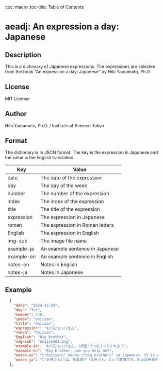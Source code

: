 :toc: macro
:toc-title: Table of Contents

# aeadj: An expression a day: Japanese

## Description

This is a dictionary of Japanese expressions. The expressions are selected from the book "An expression a day: Japanese" by Hilo Yamamoto, Ph.D.

## License

MIT License

## Author

Hilo Yamamoto, Ph.D. / Institute of Science Tokyo

## Format

The dictionary is in JSON format. The key is the expression in Japanese and the value is the English translation.

| Key        | Value                           |
| ---------- | ------------------------------- |
| date       | The date of the expression      |
| day        | The day of the week             |
| number     | The number of the expression    |
| index      | The index of the expression     |
| title      | The title of the expression     |
| expression | The expression in Japanese      |
| roman      | The expression in Roman letters |
| English    | The expression in English       |
| img-sub    | The image file name             |
| example-ja | An example sentence in Japanese |
| example-en | An example sentence in English  |
| notes-en   | Notes in English                |
| notes-ja   | Notes in Japanese               |

## Example

```json
  {
    "date": "2024.12.03",
    "day": "Tue",
    "number": 240,
    "index": "oniisan",
    "title": "Oniisan",
    "expression": "お(兄:にい)さん",
    "roman": "Oniisan",
    "English": "Big brother",
    "img-sub": "oniisan01.png",
    "example-ja": "お(兄:にい)さん、(手伝:てつだ)ってくれる？",
    "example-en": "Big brother, can you help me?",
    "notes-en": "\"Oniisan\" means \"big brother\" in Japanese. It is used to refer to an older brother or a young man who is older than the speaker even if he is not a brother. It is better not to use it for someone you don't know, you are regarded as a vulgar person. Of course, \"oneesan\" is the same.",
    "notes-ja": "\"お兄さん\"は、日本語で「お兄さん」という意味です。年上の兄弟や、兄弟でなくても年上の男性を指すときに使われます。あまり親しくない間や見ず知らずの人に対して、使うとあなたが下品な人として見做されるので、知らない人には使わない方がよい。もちろん、「お姉さん」も同様です。"
  },
```
